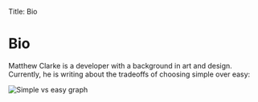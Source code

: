 Title: Bio

# Bio

Matthew Clarke is a developer with a background in art and design.
Currently, he is writing about the tradeoffs of choosing simple over easy:

![Simple vs easy graph](/assets/chart.png "Optional Title")
